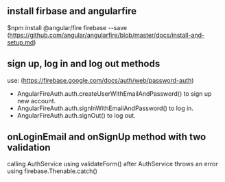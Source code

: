 ## install firbase and angularfire
$npm install @angular/fire firebase --save (https://github.com/angular/angularfire/blob/master/docs/install-and-setup.md)

## sign up, log in and log out methods 
use: (https://firebase.google.com/docs/auth/web/password-auth)
+ AngularFireAuth.auth.createUserWithEmailAndPassword() to sign up new account.
+ AngularFireAuth.auth.signInWithEmailAndPassword() to log in.
+ AngularFireAuth.auth.signOut() to log out.

## onLoginEmail and onSignUp method with two validation
calling AuthService using validateForm()
after AuthService throws an error using firebase.Thenable.catch()